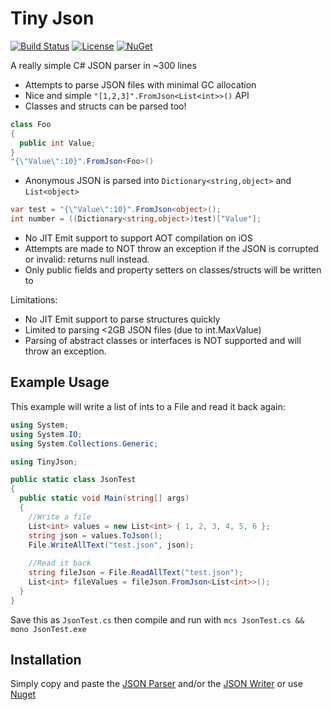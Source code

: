 # Tiny Json

[![Build Status](https://travis-ci.org/zanders3/json.png?branch=master)](https://travis-ci.org/zanders3/json)
[![License](https://img.shields.io/badge/license-MIT-lightgrey.svg)](https://raw.githubusercontent.com/zanders3/json/master/LICENSE)
[![NuGet](https://img.shields.io/nuget/v/TinyJson.svg)](https://www.nuget.org/packages/TinyJson)

A really simple C# JSON parser in ~300 lines
- Attempts to parse JSON files with minimal GC allocation
- Nice and simple `"[1,2,3]".FromJson<List<int>>()` API
- Classes and structs can be parsed too!
```csharp
class Foo 
{ 
  public int Value;
}
"{\"Value\":10}".FromJson<Foo>()
```
- Anonymous JSON is parsed into `Dictionary<string,object>` and `List<object>`
```csharp
var test = "{\"Value\":10}".FromJson<object>();
int number = ((Dictionary<string,object>)test)["Value"];
```
- No JIT Emit support to support AOT compilation on iOS
- Attempts are made to NOT throw an exception if the JSON is corrupted or invalid: returns null instead.
- Only public fields and property setters on classes/structs will be written to

Limitations:
- No JIT Emit support to parse structures quickly
- Limited to parsing <2GB JSON files (due to int.MaxValue)
- Parsing of abstract classes or interfaces is NOT supported and will throw an exception.

## Example Usage

This example will write a list of ints to a File and read it back again:
```csharp
using System;
using System.IO;
using System.Collections.Generic;

using TinyJson;

public static class JsonTest
{
  public static void Main(string[] args)
  {
    //Write a file
    List<int> values = new List<int> { 1, 2, 3, 4, 5, 6 };
    string json = values.ToJson();
    File.WriteAllText("test.json", json);
    
    //Read it back
    string fileJson = File.ReadAllText("test.json");
    List<int> fileValues = fileJson.FromJson<List<int>>();
  }
}
```
Save this as `JsonTest.cs` then compile and run with `mcs JsonTest.cs && mono JsonTest.exe`

## Installation

Simply copy and paste the [JSON Parser](https://raw.githubusercontent.com/zanders3/json/master/src/JSONParser.cs) and/or the [JSON Writer](https://raw.githubusercontent.com/zanders3/json/master/src/JSONWriter.cs) or use [Nuget](https://www.nuget.org/packages/TinyJson)

